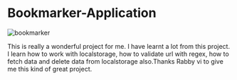 # Bookmarker-Application

![bookmarker](https://user-images.githubusercontent.com/62251171/153703655-9c662519-83ea-4b81-b923-e4bae9d126aa.png)

This is really a wonderful project for me. I have learnt a lot from this project. I learn how to work with localstorage, how to validate url with regex, how to fetch data and delete data from localstorage also.Thanks Rabby vi to give me this kind of great project.
